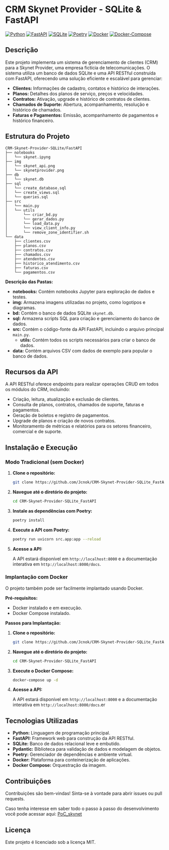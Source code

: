# CRM Skynet Provider - SQLite & FastAPI

[![Python](https://img.shields.io/badge/Python-3.12+-blue.svg)](https://www.python.org/)
[![FastAPI](https://img.shields.io/badge/FastAPI-0.113.0+-green.svg)](https://fastapi.tiangolo.com/)
[![SQLite](https://img.shields.io/badge/SQLite-3.37.2+-orange.svg)](https://www.sqlite.org/)
[![Poetry](https://img.shields.io/badge/Poetry-1.7.1+-gold.svg)](https://python-poetry.org/)
[![Docker](https://img.shields.io/badge/Docker-25.0.3+-blue.svg)](https://www.docker.com/)
[![Docker-Compose](https://img.shields.io/badge/Docker_compose-2.24.6+-blue.svg)](https://docs.docker.com/compose/install/linux/)

## Descrição

Este projeto implementa um sistema de gerenciamento de clientes (CRM) para a Skynet Provider, uma empresa fictícia de telecomunicações. O sistema utiliza um banco de dados SQLite e uma API RESTful construída com FastAPI, oferecendo uma solução eficiente e escalável para gerenciar:

- **Clientes:** Informações de cadastro, contatos e histórico de interações.
- **Planos:** Detalhes dos planos de serviço, preços e velocidades.
- **Contratos:** Ativação, upgrade e histórico de contratos de clientes.
- **Chamados de Suporte:** Abertura, acompanhamento, resolução e histórico de chamados.
- **Faturas e Pagamentos:** Emissão, acompanhamento de pagamentos e histórico financeiro.

## Estrutura do Projeto

```
CRM-Skynet-Provider-SQLite/FastAPI
├── notebooks
│   └── skynet.ipyng
├── img
│   └── skynet_api.png
│   └── skynetprovider.png
├── db
│   └── skynet.db
├── sql
│   └── create_database.sql
│   └── create_views.sql
│   └── queries.sql
├── src
│   └── main.py
│   └── utils
│       └── criar_bd.py
│       └── gerar_dados.py
│       └── load_data.py
│       └── view_client_info.py
│       └── remove_zone_identifier.sh
└── data
    ├── clientes.csv
    ├── planos.csv
    ├── contratos.csv
    ├── chamados.csv
    ├── atendentes.csv
    ├── historico_atendimento.csv
    ├── faturas.csv
    └── pagamentos.csv

```

**Descrição das Pastas:**

- **notebooks:** Contém notebooks Jupyter para exploração de dados e testes.
- **img:** Armazena imagens utilizadas no projeto, como logotipos e diagramas.
- **bd:** Contém o banco de dados SQLite `skynet.db`.
- **sql:** Armazena scripts SQL para criação e gerenciamento do banco de dados.
- **src:** Contém o código-fonte da API FastAPI, incluindo o arquivo principal `main.py`.
   - **utils:** Contém todos os scripts necessários para criar o banco de dados.
- **data:** Contém arquivos CSV com dados de exemplo para popular o banco de dados.

## Recursos da API

A API RESTful oferece endpoints para realizar operações CRUD em todos os módulos do CRM, incluindo:

- Criação, leitura, atualização e exclusão de clientes.
- Consulta de planos, contratos, chamados de suporte, faturas e pagamentos.
- Geração de boletos e registro de pagamentos.
- Upgrade de planos e criação de novos contratos.
- Monitoramento de métricas e relatórios para os setores financeiro, comercial e de suporte.

## Instalação e Execução

### Modo Tradicional (sem Docker)

1. **Clone o repositório:**

   ```bash
   git clone https://github.com/Jcnok/CRM-Skynet-Provider-SQLite_FastAPI.git
   ```

2. **Navegue até o diretório do projeto:**

   ```bash
   cd CRM-Skynet-Provider-SQLite_FastAPI
   ```

3. **Instale as dependências com Poetry:**

   ```bash
   poetry install
   ```

4. **Execute a API com Poetry:**

   ```bash
   poetry run uvicorn src.app:app --reload
   ```

5. **Acesse a API:**

   A API estará disponível em `http://localhost:8000` e a documentação interativa em `http://localhost:8000/docs`.

### Implantação com Docker

O projeto também pode ser facilmente implantado usando Docker.

**Pré-requisitos:**

- Docker instalado e em execução.
- Docker Compose instalado.

**Passos para Implantação:**

1. **Clone o repositório:**

   ```bash
   git clone https://github.com/Jcnok/CRM-Skynet-Provider-SQLite_FastAPI.git
   ```

2. **Navegue até o diretório do projeto:**

   ```bash
   cd CRM-Skynet-Provider-SQLite_FastAPI
   ```

3. **Execute o Docker Compose:**

   ```bash
   docker-compose up -d
   ```

4. **Acesse a API:**

   A API estará disponível em `http://localhost:8000` e a documentação interativa em `http://localhost:8000/docs`.er 
      
## Tecnologias Utilizadas

- **Python:** Linguagem de programação principal.
- **FastAPI:** Framework web para construção da API RESTful.
- **SQLite:** Banco de dados relacional leve e embutido.
- **Pydantic:** Biblioteca para validação de dados e modelagem de objetos.
- **Poetry:** Gerenciador de dependências e ambiente virtual.
- **Docker:** Plataforma para conteinerização de aplicações.
- **Docker Compose:** Orquestração da imagem.

## Contribuições

Contribuições são bem-vindas! Sinta-se à vontade para abrir issues ou pull requests.

Caso tenha interesse em saber todo o passo à passo do desenvolvimento você pode acessar aqui: [PoC_skynet](https://github.com/Jcnok/CRM-Skynet-Provider-SQLite_FastAPI/blob/master/skynet.md#projeto-banco-de-dados-sqlite---crm-skynet-provider-com-fastapi)

## Licença

Este projeto é licenciado sob a licença MIT.
 


